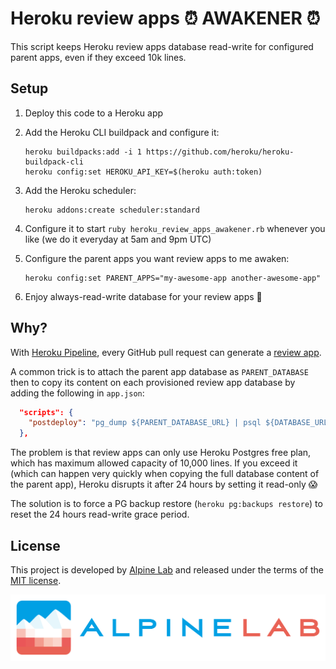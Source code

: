 # Heroku review apps ⏰ AWAKENER ⏰

This script keeps Heroku review apps database read-write for configured parent apps, even if they exceed 10k lines.

## Setup

1. Deploy this code to a Heroku app
2. Add the Heroku CLI buildpack and configure it:

    ```shell
    heroku buildpacks:add -i 1 https://github.com/heroku/heroku-buildpack-cli
    heroku config:set HEROKU_API_KEY=$(heroku auth:token)
    ```

3. Add the Heroku scheduler:

    ```shell
    heroku addons:create scheduler:standard
    ```

4. Configure it to start `ruby heroku_review_apps_awakener.rb` whenever you like (we do it everyday at 5am and 9pm UTC)

5. Configure the parent apps you want review apps to me awaken:

    ```shell
    heroku config:set PARENT_APPS="my-awesome-app another-awesome-app"
    ```

6. Enjoy always-read-write database for your review apps :tada:

## Why?

With [Heroku Pipeline](https://devcenter.heroku.com/articles/pipelines), every GitHub pull request can generate a [review app](https://devcenter.heroku.com/articles/github-integration-review-apps).

A common trick is to attach the parent app database as `PARENT_DATABASE` then to copy its content on each provisioned review app database by adding the following in `app.json`:

```json
  "scripts": {
    "postdeploy": "pg_dump ${PARENT_DATABASE_URL} | psql ${DATABASE_URL}"
  },
```

The problem is that review apps can only use Heroku Postgres free plan, which has maximum allowed capacity of 10,000 lines. If you exceed it (which can happen very quickly when copying the full database content of the parent app), Heroku disrupts it after 24 hours by setting it read-only :scream:

The solution is to force a PG backup restore (`heroku pg:backups restore`) to reset the 24 hours read-write grace period.

## License

This project is developed by [Alpine Lab](https://www.alpine-lab.com) and released under the terms of the [MIT license](LICENSE.md).

[![Alpine Lab](alpinelab-logo.png)](https://www.alpine-lab.com)
